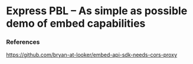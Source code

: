 # Express PBL – As simple as possible demo of embed capabilities

### References 
https://github.com/bryan-at-looker/embed-api-sdk-needs-cors-proxy